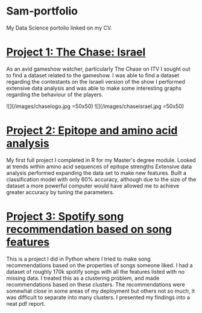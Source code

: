 # Sam-portfolio
My Data Science portolio linked on my CV.

# [Project 1: The Chase: Israel](https://github.com/kingy434/Sam-portfolio/tree/main/thechase)

As an avid gameshow watcher, particularly The Chase on ITV I sought out to find a dataset related to the gameshow. I was able to find a dataset regarding the contestants on the Israeli version of the show I performed extensive data analysis and was able to make some interesting graphs regarding the behaviour of the players.

![](/images/chaselogo.jpg =50x50)
![](/images/chaseisrael.jpg =50x50)

# [Project 2: Epitope and amino acid analysis](https://github.com/kingy434/Sam-portfolio/tree/main/epitope)

My first full project I completed in R for my Master's degree module. Looked at trends within amino acid sequences of epitope strengths Extensive data analysis performed expanding the data set to make new features. Built a classification model with only 60% accuracy, although due to the size of the dataset a more powerful computer would have allowed me to achieve greater accuracy by tuning the parameters.

# [Project 3: Spotify song recommendation based on song features](https://github.com/kingy434/Sam-portfolio/tree/main/spotify-project)

This is a project I did in Python where I tried to make song recommendations based on the properties of songs someone liked. I had a dataset of roughly 170k spotify songs with all the features listed with no missing data. I treated this as a clustering problem, and made recommendations based on these clusters. The recommendations were somewhat close in some areas of my deployment but others not so much, it was difficult to separate into many clusters. I presented my findings into a neat pdf report.
